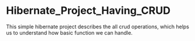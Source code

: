 # Hibernate_Project_Having_CRUD
This simple hibernate project describes the all crud operations, which helps us to understand how basic function we can handle.
